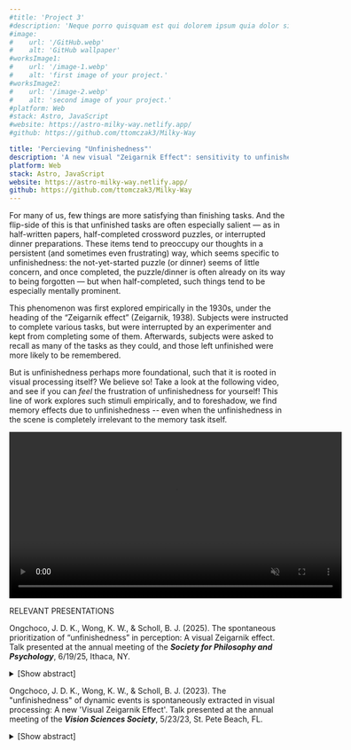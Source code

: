 ```yaml
---
#title: 'Project 3'
#description: 'Neque porro quisquam est qui dolorem ipsum quia dolor sit amet, consectetur, adipisci'
#image:
#    url: '/GitHub.webp'
#    alt: 'GitHub wallpaper'
#worksImage1:
#    url: '/image-1.webp'
#    alt: 'first image of your project.'
#worksImage2:
#    url: '/image-2.webp'
#    alt: 'second image of your project.'
#platform: Web
#stack: Astro, JavaScript
#website: https://astro-milky-way.netlify.app/
#github: https://github.com/ttomczak3/Milky-Way

title: 'Percieving "Unfinishedness"'
description: 'A new visual "Zeigarnik Effect": sensitivity to unfinishedness even despite task-irrelevance'
platform: Web
stack: Astro, JavaScript
website: https://astro-milky-way.netlify.app/
github: https://github.com/ttomczak3/Milky-Way
---
```

<p class="p2">For many of us, few things are more satisfying than finishing tasks.  And the flip-side of this is that unfinished tasks are often especially salient — as in half-written papers, half-completed crossword puzzles, or interrupted dinner preparations.  These items tend to preoccupy our thoughts in a persistent (and sometimes even frustrating) way, which seems specific to unfinishedness: the not-yet-started puzzle (or dinner) seems of little concern, and once completed, the puzzle/dinner is often already on its way to being forgotten — but when half-completed, such things tend to be especially mentally prominent.</p>
<p class="p2">This phenomenon was first explored empirically in the 1930s, under the heading of the “Zeigarnik effect” (Zeigarnik, 1938).  Subjects were instructed to complete various tasks, but were interrupted by an experimenter and kept from completing some of them.  Afterwards, subjects were asked to recall as many of the tasks as they could, and those left unfinished were more likely to be remembered.</p>
<p class="p2">But is unfinishedness perhaps more foundational, such that it is rooted in visual processing itself? We believe so! Take a look at the following video, and see if you can <i>feel</i> the frustration of unfinishedness for yourself! This line of work explores such stimuli empirically, and to foreshadow, we find memory effects due to unfinishedness -- even when the unfinishedness in the scene is completely irrelevant to the memory task itself.</p>
<video width="600" autoplay loop muted class="video" alt="video">
  <source src="/justUnfinishedness.mp4" type="video/mp4" />
  Your browser does not support the video, sorry! Feel free to email me for all the demos used in the experiments.
</video>

<span class="badge badge--item">RELEVANT PRESENTATIONS</span>
<p class="p1">
    Ongchoco, J. D. K., Wong, K. W., & Scholl, B. J. (2025).
    The spontaneous prioritization of “unfinishedness” in perception: A visual Zeigarnik effect.
    Talk presented at the annual meeting of the <b><i>Society for Philosophy and Psychology</i></b>,
    6/19/25, Ithaca, NY.
</p>
    <details><summary>[Show abstract]</summary>
        <p>Those parts of life that most occupy our thoughts are often those that are (or seem) unfinished. The partly-composed letter, the half-completed crossword puzzle, the interrupted dinner preparation: these events seem to stick in our minds, much more so than events that are either completed or unstarted.  In this work, we demonstrate how unfinishedness may be privileged in the mind at an even deeper level, being extracted at the level of visual processing itself. Such a possibility has rich philosophical connections, especially as it relates to debates about the content and richness of perception (e.g., Siegel & Byrne, 2017). The present work adds a new twist to this classic philosophical question: beyond factors such as causality or intuitive physics, perception may also traffic in a property that is more typically associated with higher-level goals or motivation.
        </p><p>The tension we feel from unfinished things was first explored empirically in the 1930s, in the “Zeigarnik effect” (Zeigarnik, 1938).  Subjects completed various tasks, but were interrupted by an experimenter and kept from completing some of them.  Afterwards, subjects were asked to recall as many tasks as possible, and those left unfinished were more likely to be remembered.  Unfinishedness has far-reaching consequences: unfinished tasks reduce cognitive flexibility (Freeman & Muraven, 2010), impair sleep (Syrek & Antoni, 2014), and reduce work satisfaction (Weigelt et al., 2019).   This property of “unfinishedness” may be one of the origins of ruminative thought (e.g. Gold & Wegner, 1995; Watkins, 2008).
        </p><p>Explanations for the Zeigarnik effect and its consequences are varied, but what perhaps unites them is a focus on high-level social motivations.  People intrinsically value tasks that are nearly complete or able to be completed (Converse et al., 2023; Ruan et al., 2024), and such effects may vary as a function of goal salience (Eitam et al., 2013; Ferguson & Cone, 2013), motivation (Atkinson, 1953), or personality (Di Paula & Campbell, 2002; Martin & Davidson, 1964).  Here, in contrast, we explore a different sort of explanation, based on a much lower-level form of unfinishedness.  Observers merely watched animations of simple shapes (as depicted in Figure 1).  On each trial, they viewed a path that gradually unfolded through a 2D maze, in the form of either a simple line that moved from a salient ‘startpoint’ to an ‘endpoint’ (the small discs in Figure 1).  As the path unfolded, probes (the colored squares in Figure 1) appeared at haphazard times, and observers later reproduced the probes’ positions. Critically, the unfolding path sometimes reached its endpoint, or sometimes stopped shortly before this point.  Thus, observers experienced unfinishedness that was visual (rather than cognitive), passive (rather than active), and spontaneous (rather than embedded in semantically-laden tasks and obligations).  Would this still yield a type of visual Zeigarnik effect?
        </p><p>We first tested gradually unfolding paths while controlling for lower-level properties of speed (Experiment 1), as well as path lengths and durations (Experiment 2).  Results showed more precise reproductions on ‘unfinished’ trials.  To ensure that these effects were not explained by  another powerful visual property of connectedness (since the two discs in ‘completed’ trials were connected into a single contour), we replicated these effects beyond fully visible paths (as in Figure 1) by studying dots which moved through mazes without leaving traces (Experiment 3).
        </p><p>These effects, however, can be interpreted as either an unfinishedness benefit or a completion cost.  We then replicated our effects while also adding a baseline condition in which we simply removed the endpoint (so that there was no basis on which to perceive a path as either unfinished or complete; Experiment 4).  Reproductions were again more precise for ‘unfinished’ trials — even relative to the baseline, while reproductions did not differ for ‘completed’ versus baseline trials.  This suggests that previous effects reflect a specific benefit to unfinishedness.
        </p><p>Altogether, the current study shows how we spontaneously extract the property of ‘unfinishedness’ — and that we do so even for exceptionally simple visual motions, and even when this property is entirely task-irrelevant.  ​​Moreover, this property has an outsize impact on visual working memory, independent of explicit goals and obligations.  When an event is unfinished, its information may be actively maintained in working memory, since this information can still be relevant for what is to come next.  This may be especially true in visual perception, where anticipating what is about to unfold can be critical for guiding online behavior.  Thus, in perception, unfinished events may not simply reflect the frustrated unresolved goals of the past — rather they may represent possibilities of what is still about to come.
        </p>
    </details>

<p class="p1">
    Ongchoco, J. D. K., Wong, K. W., & Scholl, B. J. (2023). 
    The "unfinishedness" of dynamic events is spontaneously extracted in visual processing: A new 'Visual Zeigarnik Effect'.
    Talk presented at the annual meeting of the <b><i>Vision Sciences Society</i></b>, 
    5/23/23, St. Pete Beach, FL.  
</p>
    <details><summary>[Show abstract]</summary>
        <p>
        The events that occupy our thoughts in an especially persistent way are often those that are unfinished -- half-written papers, unfolded laundry, and items not yet crossed off from to-do lists. And this factor has also been emphasized in work within higher-level cognition, as in the "Zeigarnik effect": when people carry out various tasks, but some are never finished due to extrinsic interruptions, memory tends to be better for those tasks that were unfinished. But just how foundational is this sort of "unfinishedness" in mental life? Might such unfinishedness be spontaneously extracted and prioritized even in lower-level visual processing? To explore this, we had observers watch animations in which a dot moved through a maze, starting at one disc (the 'startpoint') and moving toward another disc (the 'endpoint'). We tested the fidelity of visual memory by having probes (colored squares) appear briefly along the dot's path; after the dot finished moving, observers simply had to indicate where the probes had appeared. On 'Completed' trials, the motion ended when the dot reached the endpoint, but on 'Unfinished' trials, the motion ended shortly before the dot reached the endpoint. Although this manipulation was entirely task-irrelevant, it nevertheless had a powerful influence on visual memory: observers placed probes much closer to their correct locations on Unfinished trials. This same pattern held across several different experiments, even while carefully controlling for various lower-level properties of the displays (such as the speed and duration of the dot's motion). And the effect also generalized across different types of displays (e.g. also replicating when the moving dot left a visible trace). This new type of <i>Visual Zeigarnik Effect</i> suggests that the unfinishedness of events is not just a matter of higher-level thought and motivation, but can also be extracted as a part of visual perception itself.        
        </p>
    </details>



